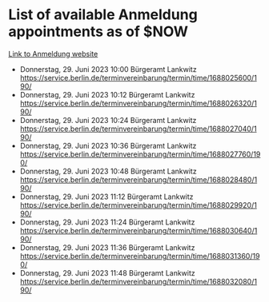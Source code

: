 # List of available Anmeldung appointments as of $NOW
[Link to Anmeldung website](https://service.berlin.de/terminvereinbarung/termin/tag.php?termin=1&anliegen[]=120686&dienstleisterlist=122210,122217,327316,122219,327312,122227,327314,122231,327346,122243,327348,122254,122252,329742,122260,329745,122262,329748,122271,327278,122273,327274,122277,327276,330436,122280,327294,122282,327290,122284,327292,122291,327270,122285,327266,122286,327264,122296,327268,150230,329760,122297,327286,122294,327284,122312,329763,122314,329775,122304,327330,122311,327334,122309,327332,317869,122281,327352,122279,329772,122283,122276,327324,122274,327326,122267,329766,122246,327318,122251,327320,122257,327322,122208,327298,122226,327300&herkunft=http%3A%2F%2Fservice.berlin.de%2Fdienstleistung%2F120686%2F)
- Donnerstag, 29. Juni 2023 10:00 Bürgeramt Lankwitz https://service.berlin.de/terminvereinbarung/termin/time/1688025600/190/
- Donnerstag, 29. Juni 2023 10:12 Bürgeramt Lankwitz https://service.berlin.de/terminvereinbarung/termin/time/1688026320/190/
- Donnerstag, 29. Juni 2023 10:24 Bürgeramt Lankwitz https://service.berlin.de/terminvereinbarung/termin/time/1688027040/190/
- Donnerstag, 29. Juni 2023 10:36 Bürgeramt Lankwitz https://service.berlin.de/terminvereinbarung/termin/time/1688027760/190/
- Donnerstag, 29. Juni 2023 10:48 Bürgeramt Lankwitz https://service.berlin.de/terminvereinbarung/termin/time/1688028480/190/
- Donnerstag, 29. Juni 2023 11:12 Bürgeramt Lankwitz https://service.berlin.de/terminvereinbarung/termin/time/1688029920/190/
- Donnerstag, 29. Juni 2023 11:24 Bürgeramt Lankwitz https://service.berlin.de/terminvereinbarung/termin/time/1688030640/190/
- Donnerstag, 29. Juni 2023 11:36 Bürgeramt Lankwitz https://service.berlin.de/terminvereinbarung/termin/time/1688031360/190/
- Donnerstag, 29. Juni 2023 11:48 Bürgeramt Lankwitz https://service.berlin.de/terminvereinbarung/termin/time/1688032080/190/

